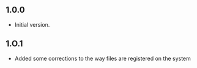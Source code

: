## 1.0.0

- Initial version.

## 1.O.1
- Added some corrections to the way files are registered on the system
